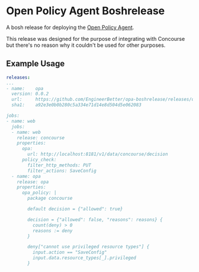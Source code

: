 # Open Policy Agent Boshrelease

A bosh release for deploying the [Open Policy Agent](https://www.openpolicyagent.org/docs/latest/).

This release was designed for the purpose of integrating with Concourse but there's no reason why it couldn't be used for other purposes.

## Example Usage

```yaml
releases:
...
- name:    opa
  version: 0.0.2
  url:     https://github.com/EngineerBetter/opa-boshrelease/releases/download/0.0.2/opa-final-release-0.0.2.tgz
  sha1:    a92e3e0b0b280c5a334e71d14e8d504d5e062083

jobs:
- name: web
  jobs:
  - name: web
    release: concourse
    properties:
      opa:
        url: http://localhost:8181/v1/data/concourse/decision
      policy_check:
        filter_http_methods: PUT
        filter_actions: SaveConfig
  - name: opa
    release: opa
    properties:
      opa_policy: |
        package concourse

        default decision = {"allowed": true}

        decision = {"allowed": false, "reasons": reasons} {
          count(deny) > 0
          reasons := deny
        }

        deny["cannot use privileged resource types"] {
          input.action == "SaveConfig"
          input.data.resource_types[_].privileged
        }
```
